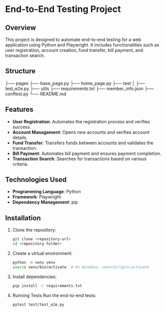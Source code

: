 # End-to-End Testing Project

## Overview
This project is designed to automate end-to-end testing for a web application using Python and Playwright. It includes functionalities such as user registration, account creation, fund transfer, bill payment, and transaction search.

## Structure
├── pages 
   ├── base_page.py
   ├── home_page.py 
├── test │ 
   ├── test_e2e.py 
├── utils 
├── requirements.txt 
├── member_info.json 
├── conftest.py 
└── README.md
   
## Features
- **User Registration**: Automates the registration process and verifies success.
- **Account Management**: Opens new accounts and verifies account details.
- **Fund Transfer**: Transfers funds between accounts and validates the transaction.
- **Bill Payment**: Automates bill payment and ensures payment completion.
- **Transaction Search**: Searches for transactions based on various criteria.

## Technologies Used
- **Programming Language**: Python
- **Framework**: Playwright
- **Dependency Management**: pip

## Installation
1. Clone the repository:
   ```bash
   git clone <repository-url>
   cd <repository-folder>

2. Create a virtual environment:
   ```bash
   python -m venv venv
   source venv/bin/activate  # On Windows: venv\Scripts\activate

4. Install dependencies:
   ```bash
   pip install -r requirements.txt

6. Running Tests
   Run the end-to-end tests:
      ```bash
      pytest test/test_e2e.py


